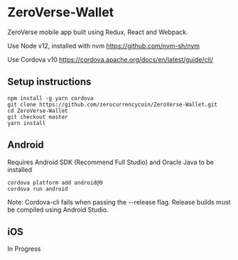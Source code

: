 # ZeroVerse-Wallet

ZeroVerse mobile app built using Redux, React and Webpack.

Use Node v12, installed with nvm
https://github.com/nvm-sh/nvm

Use Cordova v10
https://cordova.apache.org/docs/en/latest/guide/cli/



## Setup instructions

```
npm install -g yarn cordova
git clone https://github.com/zerocurrencycoin/ZeroVerse-Wallet.git
cd ZeroVerse-Wallet
git checkout master
yarn install
```

## Android
Requires Android SDK (Recommend Full Studio) and Oracle Java to be installed
```
cordova platform add android@9
cordova run android
```

Note: Cordova-cli fails when passing the --release flag. Release builds must be compiled using Android Studio.

## iOS

In Progress

